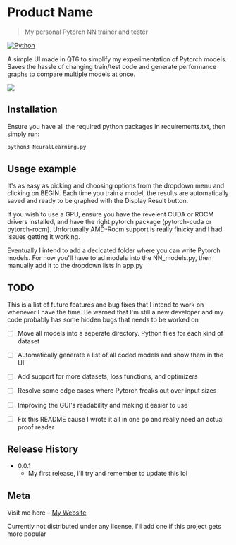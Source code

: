 # Product Name

> My personal Pytorch NN trainer and tester

[![Python](https://img.shields.io/badge/Python-3776AB?logo=python&logoColor=fff)](#)


A simple UI made in QT6 to simplify my experimentation of Pytorch models. Saves the hassle of changing train/test code and generate performance graphs to compare multiple models at once.

![](/home/ryan/Pictures/screenshot/nngui1.png)

## Installation

Ensure you have all the required python packages in requirements.txt, then simply run:

```sh
python3 NeuralLearning.py
```

## Usage example

It's as easy as picking and choosing options from the dropdown menu and clicking on BEGIN. Each time you train a model, the results are automatically saved and ready to be graphed with the Display Result button. 



If you wish to use a GPU, ensure you have the revelent CUDA or ROCM drivers installed, and have the right pytorch package (pytorch-cuda or pytorch-rocm). Unfortunally AMD-Rocm support is really finicky and I had issues getting it working.



Eventually I intend to add a decicated folder where you can write Pytorch models. For now you'll have to ad models into the NN_models.py, then manually add it to the dropdown lists in app.py

## TODO

This is a list of future features and bug fixes that I intend to work on whenever I have the time. Be warned that I'm still a new developer and my code probably has some hidden bugs that needs to be worked on

- [ ]  Move all models into a seperate directory. Python files for each kind of dataset
  
  - [ ]  Automatically generate a list of all coded models and show them in the UI

- [ ]  Add support for more datasets, loss functions, and optimizers

- [ ]  Resolve some edge cases where Pytorch freaks out over input sizes

- [ ]  Improving the GUI's readability and making it easier to use

- [ ]  Fix this README cause I wrote it all in one go and really need an actual proof reader

## Release History

* 0.0.1
  * My first release, I'll try and remember to update this lol

## Meta

Visit me here – [My Website](https://madrobot9182.github.io/)

Currently not distributed under any license, I'll add one if this project gets more popular
